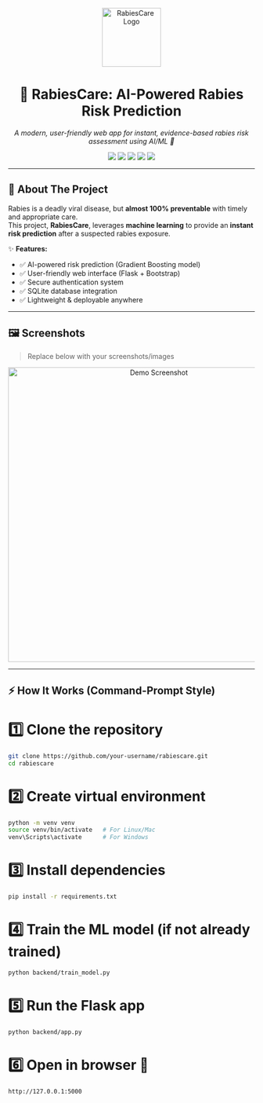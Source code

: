<p align="center">
  <img src="assets/logo.png" alt="RabiesCare Logo" width="120"/>
</p>

<h1 align="center">🧠 RabiesCare: AI-Powered Rabies Risk Prediction</h1>

<p align="center">
  <em>A modern, user-friendly web app for instant, evidence-based rabies risk assessment using AI/ML 🚀</em>
</p>

<p align="center">
  <a href="https://www.python.org/"><img src="https://img.shields.io/badge/Python-3.9+-blue.svg"></a>
  <a href="https://flask.palletsprojects.com/"><img src="https://img.shields.io/badge/Flask-2.0-black.svg"></a>
  <a href="https://scikit-learn.org/"><img src="https://img.shields.io/badge/ScikitLearn-1.0-orange.svg"></a>
  <a href="https://getbootstrap.com/"><img src="https://img.shields.io/badge/Bootstrap-5.3-purple.svg"></a>
  <img src="https://img.shields.io/badge/License-MIT-green.svg">
</p>

---

## 📖 About The Project

Rabies is a deadly viral disease, but **almost 100% preventable** with timely and appropriate care.  
This project, **RabiesCare**, leverages **machine learning** to provide an **instant risk prediction** after a suspected rabies exposure.

✨ **Features:**
- ✅ AI-powered risk prediction (Gradient Boosting model)  
- ✅ User-friendly web interface (Flask + Bootstrap)  
- ✅ Secure authentication system  
- ✅ SQLite database integration  
- ✅ Lightweight & deployable anywhere  

---

## 🖼️ Screenshots

> Replace below with your screenshots/images  

<p align="center">
  <img src="assets/demo.png" alt="Demo Screenshot" width="600"/>
</p>

---

## ⚡ How It Works (Command-Prompt Style)


# 1️⃣ Clone the repository
```bash
git clone https://github.com/your-username/rabiescare.git
cd rabiescare
```
# 2️⃣ Create virtual environment
```bash
python -m venv venv
source venv/bin/activate   # For Linux/Mac
venv\Scripts\activate      # For Windows
```
# 3️⃣ Install dependencies
```bash
pip install -r requirements.txt
```
# 4️⃣ Train the ML model (if not already trained)
```bash
python backend/train_model.py
```
# 5️⃣ Run the Flask app
```bash
python backend/app.py
```
# 6️⃣ Open in browser 🎉
```bash
http://127.0.0.1:5000

